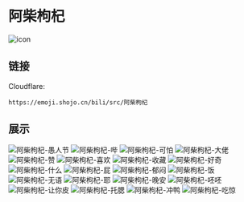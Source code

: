 # 阿柴枸杞
![icon](https://emoji.shojo.cn/bili/src/阿柴枸杞/icon.png)
## 链接
Cloudflare:
```
https://emoji.shojo.cn/bili/src/阿柴枸杞
```
## 展示
![阿柴枸杞-愚人节](https://emoji.shojo.cn/bili/src/阿柴枸杞/阿柴枸杞-愚人节.png)
![阿柴枸杞-哔](https://emoji.shojo.cn/bili/src/阿柴枸杞/阿柴枸杞-哔.png)
![阿柴枸杞-可怕](https://emoji.shojo.cn/bili/src/阿柴枸杞/阿柴枸杞-可怕.png)
![阿柴枸杞-大佬](https://emoji.shojo.cn/bili/src/阿柴枸杞/阿柴枸杞-大佬.png)
![阿柴枸杞-赞](https://emoji.shojo.cn/bili/src/阿柴枸杞/阿柴枸杞-赞.png)
![阿柴枸杞-喜欢](https://emoji.shojo.cn/bili/src/阿柴枸杞/阿柴枸杞-喜欢.png)
![阿柴枸杞-收藏](https://emoji.shojo.cn/bili/src/阿柴枸杞/阿柴枸杞-收藏.png)
![阿柴枸杞-好奇](https://emoji.shojo.cn/bili/src/阿柴枸杞/阿柴枸杞-好奇.png)
![阿柴枸杞-什么](https://emoji.shojo.cn/bili/src/阿柴枸杞/阿柴枸杞-什么.png)
![阿柴枸杞-屁](https://emoji.shojo.cn/bili/src/阿柴枸杞/阿柴枸杞-屁.png)
![阿柴枸杞-郁闷](https://emoji.shojo.cn/bili/src/阿柴枸杞/阿柴枸杞-郁闷.png)
![阿柴枸杞-饭](https://emoji.shojo.cn/bili/src/阿柴枸杞/阿柴枸杞-饭.png)
![阿柴枸杞-无语](https://emoji.shojo.cn/bili/src/阿柴枸杞/阿柴枸杞-无语.png)
![阿柴枸杞-耶](https://emoji.shojo.cn/bili/src/阿柴枸杞/阿柴枸杞-耶.png)
![阿柴枸杞-晚安](https://emoji.shojo.cn/bili/src/阿柴枸杞/阿柴枸杞-晚安.png)
![阿柴枸杞-呸呸](https://emoji.shojo.cn/bili/src/阿柴枸杞/阿柴枸杞-呸呸.png)
![阿柴枸杞-让你皮](https://emoji.shojo.cn/bili/src/阿柴枸杞/阿柴枸杞-让你皮.png)
![阿柴枸杞-托腮](https://emoji.shojo.cn/bili/src/阿柴枸杞/阿柴枸杞-托腮.png)
![阿柴枸杞-冲鸭](https://emoji.shojo.cn/bili/src/阿柴枸杞/阿柴枸杞-冲鸭.png)
![阿柴枸杞-吃惊](https://emoji.shojo.cn/bili/src/阿柴枸杞/阿柴枸杞-吃惊.png)
